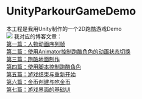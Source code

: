# UnityParkourGameDemo
本工程是我用Unity制作的一个2D跑酷游戏Demo  
![](https://img-blog.csdnimg.cn/20210221134821855.gif)
我对应的博客文章：  
[第一篇：人物动画序列帧](https://blog.csdn.net/linxinfa/article/details/113793630)  
[第二篇：使用Animator控制跑酷角色的动画状态切换](https://blog.csdn.net/linxinfa/article/details/113799987)  
[第三篇：跑酷地面制作](https://blog.csdn.net/linxinfa/article/details/113806750)  
[第四篇：使用脚本控制跑酷角色](https://blog.csdn.net/linxinfa/article/details/113826457)  
[第五篇：游戏结束与重新开始](https://blog.csdn.net/linxinfa/article/details/113832499)  
[第六篇：金币创建与吃金币](https://blog.csdn.net/linxinfa/article/details/113895673)  
[第七篇：游戏界面的基础UI](https://blog.csdn.net/linxinfa/article/details/113914913)  

